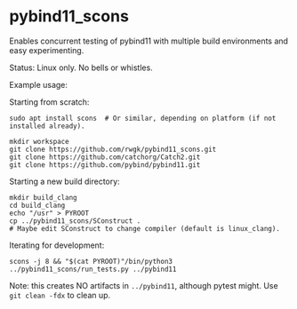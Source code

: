 # pybind11_scons
Enables concurrent testing of pybind11 with multiple build environments and
easy experimenting.

Status: Linux only. No bells or whistles.

Example usage:

Starting from scratch:

```
sudo apt install scons  # Or similar, depending on platform (if not installed already).

mkdir workspace
git clone https://github.com/rwgk/pybind11_scons.git
git clone https://github.com/catchorg/Catch2.git
git clone https://github.com/pybind/pybind11.git
```

Starting a new build directory:

```
mkdir build_clang
cd build_clang
echo "/usr" > PYROOT
cp ../pybind11_scons/SConstruct .
# Maybe edit SConstruct to change compiler (default is linux_clang).
```

Iterating for development:

```
scons -j 8 && "$(cat PYROOT)"/bin/python3 ../pybind11_scons/run_tests.py ../pybind11
```

Note: this creates NO artifacts in `../pybind11`, although pytest might. Use `git clean -fdx` to clean up.

